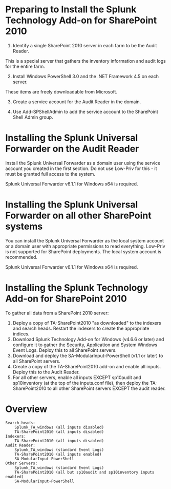 Preparing to Install the Splunk Technology Add-on for SharePoint 2010
=====================================================================

1.	Identify a single SharePoint 2010 server in each farm to be the Audit Reader.

This is a special server that gathers the inventory information and audit logs for the entire farm.

2.	Install Windows PowerShell 3.0 and the .NET Framework 4.5 on each server.

These items are freely downloadable from Microsoft.

3.	Create a service account for the Audit Reader in the domain.

4.	Use Add-SPShellAdmin to add the service account to the SharePoint Shell Admin group.

Installing the Splunk Universal Forwarder on the Audit Reader
=============================================================

Install the Splunk Universal Forwarder as a domain user using the service account you
created in the first section.  Do not use Low-Priv for this - it must be granted full
access to the system.

Splunk Universal Forwarder v6.1.1 for Windows x64 is required.

Installing the Splunk Universal Forwarder on all other SharePoint systems
=========================================================================

You can install the Splunk Universal Forwarder as the local system account or a domain
user with appropriate permissions to read everything.  Low-Priv is not supported for
SharePoint deployments.  The local system account is recommended.

Splunk Universal Forwarder v6.1.1 for Windows x64 is required.

Installing the Splunk Technology Add-on for SharePoint 2010
===========================================================
To gather all data from a SharePoint 2010 server:

1.	Deploy a copy of TA-SharePoint2010 "as downloaded" to the indexers and search
	heads.  Restart the indexers to create the appropriate indices.
1.	Download Splunk Technology Add-on for Windows (v4.6.6 or later) and configure it to 
	gather the Security, Application and System Windows Event Logs.  Deploy this to all 
	SharePoint servers.
2.	Download and deploy the SA-ModularInput-PowerShell (v1.1 or later) to all SharePoint
	servers.
3.	Create a copy of the TA-SharePoint2010 add-on and enable all inputs.  Deploy this to the
	Audit Reader.
4.	For all other servers, enable all inputs EXCEPT sp10audit and sp10inventory (at the top
	of the inputs.conf file), then deploy the TA-SharePoint2010 to all other SharePoint 
	servers EXCEPT the audit reader.

	
Overview
========
	Search-heads:	
		Splunk_TA_windows (all inputs disabled)
		TA-SharePoint2010 (all inputs disabled)
	Indexers:		
		TA-SharePoint2010 (all inputs disabled)
	Audit Reader:	
		Splunk_TA_windows (standard Event Logs)
		TA-SharePoint2010 (all inputs enabled)
		SA-ModularInput-PowerShell
	Other Servers:	
		Splunk_TA_windows (standard Event Logs)
		TA-SharePoint2010 (all but sp10audit and sp10inventory inputs enabled)
		SA-ModularInput-PowerShell
		
	



